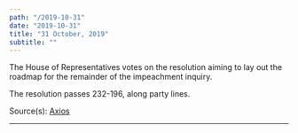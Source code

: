 ```yaml
---
path: "/2019-10-31"
date: "2019-10-31"
title: "31 October, 2019"
subtitle: ""
---
```


The House of Representatives votes on the resolution aiming to lay out the roadmap for the remainder of the impeachment inquiry.

The resolution passes 232-196, along party lines. 

<span class="sources">
Source(s): <a href="https://www.axios.com/house-votes-formalize-donald-trump-impeachment-ad697257-d9b5-488d-aadb-aeacc08aa51a.html" target="_blank" rel="noopener noreferrer">Axios</a>
</span>

---

<tweet id="1189927952168996865"></tweet>


